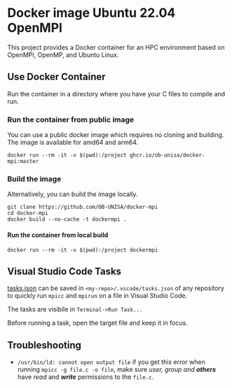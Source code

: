 # Docker image Ubuntu 22.04 OpenMPI 

This project provides a Docker container for an HPC environment based on OpenMPI, OpenMP, and Ubuntu Linux.

## Use Docker Container

Run the container in a directory where you have your C files to compile and run.

### Run the container from public image
You can use a public docker image which requires no cloning and building. The image is available for amd64 and arm64.
```shell
docker run --rm -it -v $(pwd):/project ghcr.io/ob-unisa/docker-mpi:master
```

### Build the image
Alternatively, you can build the image locally.
```shell
git clone https://github.com/OB-UNISA/docker-mpi
cd docker-mpi
docker build --no-cache -t dockermpi .
```

#### Run the container from local build
```shell
docker run --rm -it -v $(pwd):/project dockermpi
```

## Visual Studio Code Tasks
[tasks.json](.vscode/tasks.json) can be saved in `<my-repo>/.vscode/tasks.json` of any repository to quickly run `mpicc` and `mpirun` on a file in Visual Studio Code.

The tasks are visibile in `Terminal->Run Task...`

Before running a task, open the target file and keep it in focus.


## Troubleshooting

- `/usr/bin/ld: cannot open output file` if you get this error when running `mpicc -g file.c -o file`, make sure _user, group and **others**_ have _read_ and _**write**_ permissions to the `file.c`.